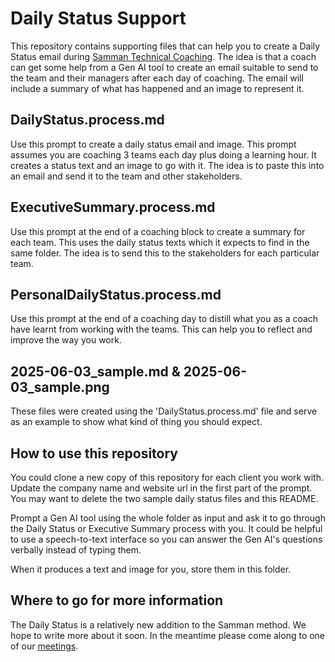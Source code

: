 Daily Status Support
====================

This repository contains supporting files that can help you to create a Daily Status email during [Samman Technical Coaching](https://sammancoaching.org/). The idea is that a coach can get some help from a Gen AI tool to create an email suitable to send to the team and their managers after each day of coaching. The email will include a summary of what has happened and an image to represent it.

## DailyStatus.process.md 
Use this prompt to create a daily status email and image. This prompt assumes you are coaching 3 teams each day plus doing a learning hour. It creates a status text and an image to go with it. The idea is to paste this into an email and send it to the team and other stakeholders.

## ExecutiveSummary.process.md
Use this prompt at the end of a coaching block to create a summary for each team. This uses the daily status texts which it expects to find in the same folder. The idea is to send this to the stakeholders for each particular team.

## PersonalDailyStatus.process.md
Use this prompt at the end of a coaching day to distill what you as a coach have learnt from working with the teams. This can help you to reflect and improve the way you work.

## 2025-06-03_sample.md & 2025-06-03_sample.png
These files were created using the 'DailyStatus.process.md' file and serve as an example to show what kind of thing you should expect.

## How to use this repository
You could clone a new copy of this repository for each client you work with. Update the company name and website url in the first part of the prompt. You may want to delete the two sample daily status files and this README. 

Prompt a Gen AI tool using the whole folder as input and ask it to go through the Daily Status or Executive Summary process with you. It could be helpful to use a speech-to-text interface so you can answer the Gen AI's questions verbally instead of typing them.

When it produces a text and image for you, store them in this folder.

## Where to go for more information
The Daily Status is a relatively new addition to the Samman method. We hope to write more about it soon. In the meantime please come along to one of our [meetings](https://sammancoaching.org/society/events/next_open_space.html).
